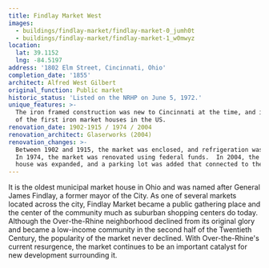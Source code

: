 ```yaml
---
title: Findlay Market West
images:
  - buildings/findlay-market/findlay-market-0_jumh0t
  - buildings/findlay-market/findlay-market-1_w0mwyz
location:
  lat: 39.1152
  lng: -84.5197
address: '1802 Elm Street, Cincinnati, Ohio'
completion_date: '1855'
architect: Alfred West Gilbert
original_function: Public market
historic_status: 'Listed on the NRHP on June 5, 1972.'
unique_features: >-
  The iron framed construction was new to Cincinnati at the time, and it was one
  of the first iron market houses in the US.
renovation_date: 1902-1915 / 1974 / 2004
renovation_architect: Glaserworks (2004)
renovation_changes: >-
  Between 1902 and 1915, the market was enclosed, and refrigeration was added.
  In 1974, the market was renovated using federal funds.  In 2004, the market
  house was expanded, and a parking lot was added that connected to the market.
---
```


It is the oldest municipal market house in Ohio and was named after General James Findlay, a former mayor of the City. As one of several markets located across the city, Findlay Market became a public gathering place and the center of the community much as suburban shopping centers do today. Although the Over-the-Rhine neighborhood declined from its original glory and became a low-income community in the second half of the Twentieth Century, the popularity of the market never declined. With Over-the-Rhine's current resurgence, the market continues to be an important catalyst for new development surrounding it.
